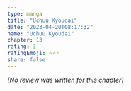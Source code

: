 ```yaml
---
type: manga
title: "Uchuu Kyoudai"
date: "2023-04-20T08:17:32"
name: "Uchuu Kyoudai"
chapter: 13
rating: 3
ratingEmoji: ⭐️⭐️⭐️
share: false
---
```


_[No review was written for this chapter]_

